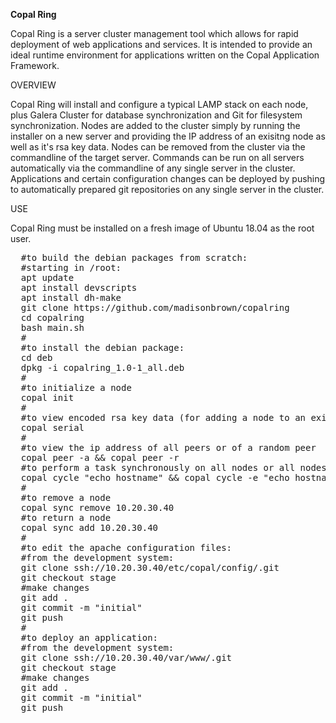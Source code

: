 <b>Copal Ring</b>

Copal Ring is a server cluster management tool which allows for rapid deployment of web applications and services. It is intended to provide an ideal runtime environment for applications written on the Copal Application Framework.

OVERVIEW

Copal Ring will install and configure a typical LAMP stack on each node, plus Galera Cluster for database synchronization and Git for filesystem synchronization.
Nodes are added to the cluster simply by running the installer on a new server and providing the IP address of an exisitng node as well as it's rsa key data.
Nodes can be removed from the cluster via the commandline of the target server.
Commands can be run on all servers automatically via the commandline of any single server in the cluster.
Applications and certain configuration changes can be deployed by pushing to automatically prepared git repositories on any single server in the cluster.

USE

Copal Ring must be installed on a fresh image of Ubuntu 18.04 as the root user.

<pre>
  #to build the debian packages from scratch:
  #starting in /root:
  apt update
  apt install devscripts
  apt install dh-make
  git clone https://github.com/madisonbrown/copalring
  cd copalring
  bash main.sh
  #
  #to install the debian package:
  cd deb
  dpkg -i copalring_1.0-1_all.deb
  #
  #to initialize a node
  copal init
  #
  #to view encoded rsa key data (for adding a node to an existing cluster)
  copal serial
  #
  #to view the ip address of all peers or of a random peer
  copal peer -a && copal peer -r
  #to perform a task synchronously on all nodes or all nodes excluding the origin:
  copal cycle "echo hostname" && copal cycle -e "echo hostname"
  #
  #to remove a node
  copal sync remove 10.20.30.40
  #to return a node
  copal sync add 10.20.30.40
  #
  #to edit the apache configuration files:
  #from the development system:
  git clone ssh://10.20.30.40/etc/copal/config/.git
  git checkout stage
  #make changes
  git add .
  git commit -m "initial"
  git push
  #
  #to deploy an application:
  #from the development system:
  git clone ssh://10.20.30.40/var/www/.git
  git checkout stage
  #make changes
  git add .
  git commit -m "initial"
  git push
  </pre>
